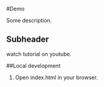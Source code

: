 #Demo

Some description.

## Subheader

watch tutorial on youtube.

##Local development

1. Open index.html in your browser.
